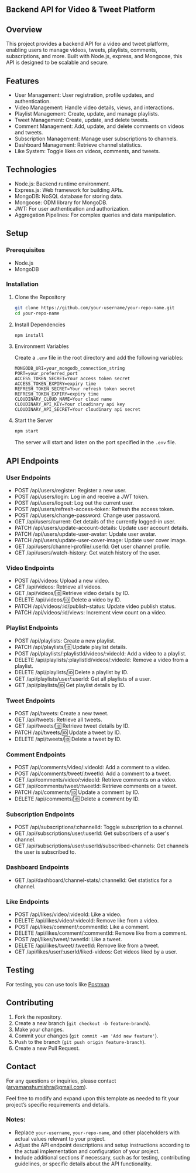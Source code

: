 ## Backend API for Video & Tweet Platform

## Overview

This project provides a backend API for a video and tweet platform, enabling users to manage videos, tweets, playlists, comments, subscriptions, and more. Built with Node.js, express, and Mongoose, this API is designed to be scalable and secure.

## Features

- User Management: User registration, profile updates, and authentication.
- Video Management: Handle video details, views, and interactions.
- Playlist Management: Create, update, and manage playlists.
- Tweet Management: Create, update, and delete tweets.
- Comment Management: Add, update, and delete comments on videos and tweets.
- Subscription Management: Manage user subscriptions to channels.
- Dashboard Management: Retrieve channel statistics.
- Like System: Toggle likes on videos, comments, and tweets.

## Technologies

- Node.js: Backend runtime environment.
- Express.js: Web framework for building APIs.
- MongoDB: NoSQL database for storing data.
- Mongoose: ODM library for MongoDB.
- JWT: For user authentication and authorization.
- Aggregation Pipelines: For complex queries and data manipulation.

## Setup

### Prerequisites

- Node.js
- MongoDB

### Installation

1. Clone the Repository

   ```bash
   git clone https://github.com/your-username/your-repo-name.git
   cd your-repo-name
   ```

2. Install Dependencies

   ```bash
   npm install
   ```

3. Environment Variables

   Create a `.env` file in the root directory and add the following variables:

   ```env
   MONGODB_URI=your_mongodb_connection_string
   PORT=your_preferred_port
   ACCESS_TOKEN_SECRET=Your access token secret
   ACCESS_TOKEN_EXPIRY=expiry time
   REFRESH_TOKEN_SECRET=Your refresh token secret
   REFRESH_TOKEN_EXPIRY=expiry time
   CLOUDINARY_CLOUD_NAME=Your cloud name
   CLOUDINARY_API_KEY=Your cloudinary api key
   CLOUDINARY_API_SECRET=Your cloudinary api secret
   ```

4. Start the Server

   ```bash
   npm start
   ```

   The server will start and listen on the port specified in the `.env` file.

## API Endpoints

### User Endpoints

- POST /api/users/register: Register a new user.
- POST /api/users/login: Log in and receive a JWT token.
- POST /api/users/logout: Log out the current user.
- POST /api/users/refresh-access-token: Refresh the access token.
- POST /api/users/change-password: Change user password.
- GET /api/users/current: Get details of the currently logged-in user.
- PATCH /api/users/update-account-details: Update user account details.
- PATCH /api/users/update-user-avatar: Update user avatar.
- PATCH /api/users/update-user-cover-image: Update user cover image.
- GET /api/users/channel-profile/:userId: Get user channel profile.
- GET /api/users/watch-history: Get watch history of the user.

### Video Endpoints

- POST /api/videos: Upload a new video.
- GET /api/videos: Retrieve all videos.
- GET /api/videos/:id: Retrieve video details by ID.
- DELETE /api/videos/:id: Delete a video by ID.
- PATCH /api/videos/:id/publish-status: Update video publish status.
- PATCH /api/videos/:id/views: Increment view count on a video.

### Playlist Endpoints

- POST /api/playlists: Create a new playlist.
- PATCH /api/playlists/:id: Update playlist details.
- POST /api/playlists/:playlistId/videos/:videoId: Add a video to a playlist.
- DELETE /api/playlists/:playlistId/videos/:videoId: Remove a video from a playlist.
- DELETE /api/playlists/:id: Delete a playlist by ID.
- GET /api/playlists/user/:userId: Get all playlists of a user.
- GET /api/playlists/:id: Get playlist details by ID.

### Tweet Endpoints

- POST /api/tweets: Create a new tweet.
- GET /api/tweets: Retrieve all tweets.
- GET /api/tweets/:id: Retrieve tweet details by ID.
- PATCH /api/tweets/:id: Update a tweet by ID.
- DELETE /api/tweets/:id: Delete a tweet by ID.

### Comment Endpoints

- POST /api/comments/video/:videoId: Add a comment to a video.
- POST /api/comments/tweet/:tweetId: Add a comment to a tweet.
- GET /api/comments/video/:videoId: Retrieve comments on a video.
- GET /api/comments/tweet/:tweetId: Retrieve comments on a tweet.
- PATCH /api/comments/:id: Update a comment by ID.
- DELETE /api/comments/:id: Delete a comment by ID.

### Subscription Endpoints

- POST /api/subscriptions/:channelId: Toggle subscription to a channel.
- GET /api/subscriptions/user/:userId: Get subscribers of a user's channel.
- GET /api/subscriptions/user/:userId/subscribed-channels: Get channels the user is subscribed to.

### Dashboard Endpoints

- GET /api/dashboard/channel-stats/:channelId: Get statistics for a channel.

### Like Endpoints

- POST /api/likes/video/:videoId: Like a video.
- DELETE /api/likes/video/:videoId: Remove like from a video.
- POST /api/likes/comment/:commentId: Like a comment.
- DELETE /api/likes/comment/:commentId: Remove like from a comment.
- POST /api/likes/tweet/:tweetId: Like a tweet.
- DELETE /api/likes/tweet/:tweetId: Remove like from a tweet.
- GET /api/likes/user/:userId/liked-videos: Get videos liked by a user.

## Testing

For testing, you can use tools like [Postman](https://www.postman.com/)

## Contributing

1. Fork the repository.
2. Create a new branch (`git checkout -b feature-branch`).
3. Make your changes.
4. Commit your changes (`git commit -am 'Add new feature'`).
5. Push to the branch (`git push origin feature-branch`).
6. Create a new Pull Request.

## Contact

For any questions or inquiries, please contact (aryamanshumishra@gmail.com).

Feel free to modify and expand upon this template as needed to fit your project’s specific requirements and details.

### Notes:
- Replace `your-username`, `your-repo-name`, and other placeholders with actual values relevant to your project.
- Adjust the API endpoint descriptions and setup instructions according to the actual implementation and configuration of your project.
- Include additional sections if necessary, such as for testing, contributing guidelines, or specific details about the API functionality.
